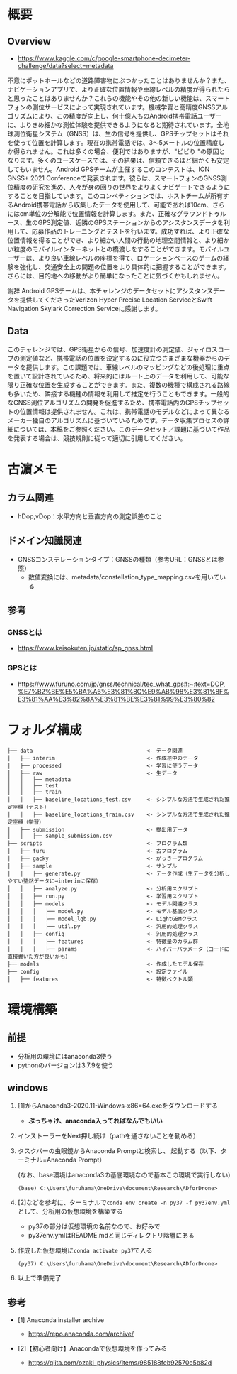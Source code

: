 
# 概要
## Overview

- https://www.kaggle.com/c/google-smartphone-decimeter-challenge/data?select=metadata

不意にポットホールなどの道路障害物にぶつかったことはありませんか？また、ナビゲーションアプリで、より正確な位置情報や車線レベルの精度が得られたらと思ったことはありませんか？これらの機能やその他の新しい機能は、スマートフォンの測位サービスによって実現されています。機械学習と高精度GNSSアルゴリズムにより、この精度が向上し、何十億人ものAndroid携帯電話ユーザーに、よりきめ細かな測位体験を提供できるようになると期待されています。全地球測位衛星システム（GNSS）は、生の信号を提供し、GPSチップセットはそれを使って位置を計算します。現在の携帯電話では、3〜5メートルの位置精度しか得られません。これは多くの場合、便利ではありますが、"ビビり "の原因となります。多くのユースケースでは、その結果は、信頼できるほど細かくも安定してもいません。Android GPSチームが主催するこのコンテストは、ION GNSS+ 2021 Conferenceで発表されます。彼らは、スマートフォンのGNSS測位精度の研究を進め、人々が身の回りの世界をよりよくナビゲートできるようにすることを目指しています。このコンペティションでは、ホストチームが所有するAndroid携帯電話から収集したデータを使用して、可能であれば10cm、さらにはcm単位の分解能で位置情報を計算します。また、正確なグラウンドトゥルース、生のGPS測定値、近隣のGPSステーションからのアシスタンスデータを利用して、応募作品のトレーニングとテストを行います。成功すれば、より正確な位置情報を得ることができ、より細かい人間の行動の地理空間情報と、より細かい粒度のモバイルインターネットとの橋渡しをすることができます。モバイルユーザーは、より良い車線レベルの座標を得て、ロケーションベースのゲームの経験を強化し、交通安全上の問題の位置をより具体的に把握することができます。さらには、目的地への移動がより簡単になったことに気づくかもしれません。

謝辞 
Android GPSチームは、本チャレンジのデータセットにアシスタンスデータを提供してくださったVerizon Hyper Precise Location ServiceとSwift Navigation Skylark Correction Serviceに感謝します。

## Data

このチャレンジでは、GPS衛星からの信号、加速度計の測定値、ジャイロスコープの測定値など、携帯電話の位置を決定するのに役立つさまざまな機器からのデータを提供します。この課題では、車線レベルのマッピングなどの後処理に重点を置いて設計されているため、将来的にはルート上のデータを利用して、可能な限り正確な位置を生成することができます。また、複数の機種で構成される路線も多いため、隣接する機種の情報を利用して推定を行うこともできます。一般的なGNSS測位アルゴリズムの開発を促進するため、携帯電話内のGPSチップセットの位置情報は提供されません。これは、携帯電話のモデルなどによって異なるメーカー独自のアルゴリズムに基づいているためです。データ収集プロセスの詳細については、本稿をご参照ください。このデータセット／課題に基づいて作品を発表する場合は、競技規則に従って適切に引用してください。

# 古濵メモ

## カラム関連

- hDop,vDop：水平方向と垂直方向の測定誤差のこと

## ドメイン知識関連

- GNSSコンステレーションタイプ：GNSSの種類（参考URL：GNSSとは参照）
    - 数値変換には、metadata/constellation_type_mapping.csvを用いている

## 参考

### GNSSとは
- https://www.keisokuten.jp/static/sp_gnss.html

### GPSとは
- https://www.furuno.com/jp/gnss/technical/tec_what_gps#:~:text=DOP,%E7%B2%BE%E5%BA%A6%E3%81%8C%E9%AB%98%E3%81%8F%E3%81%AA%E3%82%8A%E3%81%BE%E3%81%99%E3%80%82

# フォルダ構成

```
├── data                                    <- データ関連
│   ├── interim                             <- 作成途中のデータ
│   ├── processed                           <- 学習に使うデータ
│   ├── raw                                 <- 生データ
│   │   ├── metadata
│   │   ├── test
│   │   ├── train
│   │   ├── baseline_locations_test.csv     <- シンプルな方法で生成された推定座標（テスト）
│   │   ├── baseline_locations_train.csv    <- シンプルな方法で生成された推定座標（学習）
│   ├── submission                          <- 提出用データ
│   │   ├── sample_submission.csv
├── scripts                                 <- プログラム類
│   ├── furu                                <- 古プログラム
│   ├── gacky                               <- がっきープログラム
│   ├── sample                              <- サンプル
│   │   ├── generate.py                     <- データ作成（生データを分析しやすい整然データに→interimに保存）
│   │   ├── analyze.py                      <- 分析用スクリプト
│   │   ├── run.py                          <- 学習用スクリプト
│   │   ├── models                          <- モデル関連クラス
│   │   │   ├── model.py                    <- モデル基底クラス
│   │   │   ├── model_lgb.py                <- LightGBMクラス
│   │   │   ├── util.py                     <- 汎用的処理クラス
│   │   ├── config                          <- 汎用的処理クラス
│   │   │   ├── features                    <- 特徴量のカラム群
│   │   │   ├── params                      <- ハイパーパラメータ（コードに直接書いた方が良いかも）
├── models                                  <- 作成したモデル保存
├── config                                  <- 設定ファイル
│   ├── features                            <- 特徴ベクトル類

```

# 環境構築

## 前提

- 分析用の環境にはanaconda3使う
- pythonのバージョンは3.7.9を使う

## windows

1. [1]からAnaconda3-2020.11-Windows-x86=64.exeをダウンロードする
    - **ぶっちゃけ、anaconda入ってればなんでもいい**

2. インストーラーをNext押し続け（pathを通さないことを勧める）
3. タスクバーの虫眼鏡からAnaconda Promptと検索し、 起動する（以下、ターミナル=Anaconda Prompt）

    (なお、base環境はanaconda3の基底環境なので基本この環境で実行しない)

    ```
    (base) C:\Users\furuhama\OneDrive\document\Research\ADforDrone>
    ```

4. [2]などを参考に、ターミナルで`conda env create -n py37 -f py37env.yml`として、分析用の仮想環境を構築する
    - py37の部分は仮想環境の名前なので、お好みで
    - py37env.ymlはREADME.mdと同じディレクトリ階層にある

5. 作成した仮想環境に`conda activate py37`で入る
    ```
    (py37) C:\Users\furuhama\OneDrive\document\Research\ADforDrone>
    ```
6. 以上で準備完了

## 参考

- [1] Anaconda installer archive
  - https://repo.anaconda.com/archive/

- [2]【初心者向け】Anacondaで仮想環境を作ってみる
  - https://qiita.com/ozaki_physics/items/985188feb92570e5b82d